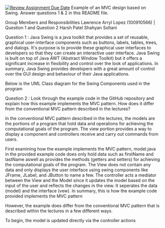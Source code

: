 [![Review Assignment Due Date](https://classroom.github.com/assets/deadline-readme-button-22041afd0340ce965d47ae6ef1cefeee28c7c493a6346c4f15d667ab976d596c.svg)](https://classroom.github.com/a/57HVEcop)
Example of an MVC design based on Swing. Answer questions 1 & 2 in this README file.

Group Members and Responsibilities
Lawrence Arryl Lopez (100910566) | Question 1 and Question 2
Harsh Patel
Shahyan Soltani 

Question 1 : Java Swing is a java toolkit that provides a set of reusable, graphical user-interface components such as buttons, labels, tables, trees, and dialogs. It's purpose is to provide these graphical user interfaces to developers so that they can create an interactive user interface. Java Swing is built on top of Java AWT (Abstract Window Toolkit) but it offers a significant increase in flexibility and control over the look of applications. In summary, Java Swing provides developers with a great amount of control over the GUI design and behaviour of their Java applications. 

Below is the UML Class diagram for the Swing Components used in the program

Question 2 : Look through the example code in the GitHub repository and explain how this example implements the MVC pattern. How does it differ from the conventional MVC pattern described in the lectures?

In the conventional MVC pattern described in the lectures, the models are the portions of a program that hold data and operations for achieving the computational goals of the program. The view portion provides a way to display a component and controllers receive and carry out commands from users. 

First examining how the example implements the MVC pattern, model.java in the provided example code does only hold data such as firstName and lastName aswell as provides the methods (getters and setters) for achieving the computational goals of the program. The View does not contain any data and only displays the user interface using swing components like JFrame, JLabel, and JButton to name a few. The controller acts a mediator between the View and the Model since it updates the model based on the input of the user and reflects the changes in the view. It seperates the data (model) and the interface (vew). In summary, this is how the example code provided implements the MVC pattern 

However, the example does differ from the conventional MVC pattern that is described within the lectures in a few different ways. 

To begin, the model is updated directly via the controller actions 
